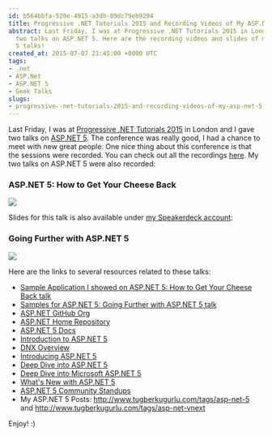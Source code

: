 ```yaml
---
id: b564bbfa-520e-4915-a3db-89dc79eb9294
title: Progressive .NET Tutorials 2015 and Recording Videos of My ASP.NET 5 Talks
abstract: Last Friday, I was at Progressive .NET Tutorials 2015 in London and I gave
  two talks on ASP.NET 5. Here are the recording videos and slides of my two ASP.NET
  5 talks!
created_at: 2015-07-07 21:45:00 +0000 UTC
tags:
- .net
- ASP.Net
- ASP.NET 5
- Geek Talks
slugs:
- progressive--net-tutorials-2015-and-recording-videos-of-my-asp-net-5-talks
---
```


<p>Last Friday, I was at <a href="https://skillsmatter.com/conferences/6859-progressive-dotnet-2015">Progressive .NET Tutorials 2015</a> in London and I gave two talks on <a href="https://www.tugberkugurlu.com/tags/asp-net-5">ASP.NET 5</a>. The conference was really good, I had a chance to meet with new great people. One nice thing about this conference is that the sessions were recorded. You can check out all the recordings <a href="https://skillsmatter.com/conferences/6859-progressive-dotnet-2015#skillscasts">here</a>. My two talks on ASP.NET 5 were also recorded:</p> <h3>ASP.NET 5: How to Get Your Cheese Back</h3> <p><a href="https://skillsmatter.com/skillscasts/6401-aspdot-net-5-how-to-get-your-cheese-back"><img src="https://i.vimeocdn.com/video/525227469_640.jpg"></a></p> <p>Slides for this talk is also available under <a href="https://speakerdeck.com/tourismgeek">my Speakerdeck account</a>:</p><script async class="speakerdeck-embed" data-id="9e4979c26b8d47769d7fba62f5abb53f" data-ratio="1.77777777777778" src="//speakerdeck.com/assets/embed.js"></script> <h3>Going Further with ASP.NET 5</h3> <p><a href="https://skillsmatter.com/skillscasts/6402-going-further-with-aspdot-net-5"><img src="https://i.vimeocdn.com/video/525458324_640.jpg"></a></p> <p>Here are the links to several resources related to these talks:</p> <ul> <li><a href="https://github.com/british-proverbs/british-proverbs-mvc-6/tree/0ca8143e19a76a43cceeafdcecd28f69007a9108">Sample Application I showed on ASP.NET 5: How to Get Your Cheese Back talk</a>  <li><a href="https://github.com/tugberkugurlu/dnx-going-further/tree/f028bd85c335a0eaa1411bc04b50398feb716b71">Samples for ASP.NET 5: Going Further with ASP.NET 5 talk</a> <li><a href="https://github.com/aspnet">ASP.NET GitHub Org</a> <li><a href="https://github.com/aspnet/Home">ASP.NET Home Repository</a> <li><a href="http://docs.asp.net">ASP.NET 5 Docs</a> <li><a href="http://docs.asp.net/en/latest/conceptual-overview/aspnet.html">Introduction to ASP.NET 5</a> <li><a href="http://docs.asp.net/en/latest/dnx/overview.html">DNX Overview</a> <li><a href="https://channel9.msdn.com/Events/Build/2015/2-687">Introducing ASP.NET 5</a> <li><a href="https://channel9.msdn.com/Events/Build/2015/2-726">Deep Dive into ASP.NET 5</a> <li><a href="https://channel9.msdn.com/Events/Ignite/2015/BRK4703">Deep Dive into Microsoft ASP.NET 5</a> <li><a href="https://channel9.msdn.com/Series/Whats-New-with-ASPNET-5">What's New with ASP.NET 5</a> <li><a href="http://bit.ly/1KKYI37">ASP.NET 5 Community Standups</a> <li>My ASP.NET 5 Posts: <a href="https://www.tugberkugurlu.com/tags/asp-net-5">http://</a><a href="https://www.tugberkugurlu.com/tags/asp-net-5">www.tugberkugurlu.com/tags/asp-net-5</a> and <a href="https://www.tugberkugurlu.com/tags/asp-net-vnext">http://</a><a href="https://www.tugberkugurlu.com/tags/asp-net-vnext">www.tugberkugurlu.com/tags/asp-net-vnext</a></li></ul> <p>Enjoy! :)</p>  